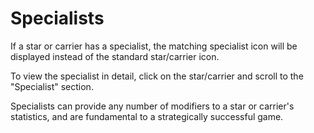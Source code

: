 # Specialists

If a star or carrier has a specialist, the matching specialist icon will be displayed instead of the standard star/carrier icon. 

To view the specialist in detail, click on the star/carrier and scroll to the "Specialist" section. 

Specialists can provide any number of modifiers to a star or carrier's statistics, and are fundamental to a strategically successful game.